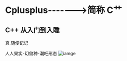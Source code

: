 # Cplusplus------->简称 C艹
## C++ 从入门到入睡
真.随便记记

人人果实-幻兽种-潮吧形态
![iamge](https://github.com/Feng3333/Cplusplus-STL/blob/9de9b7eca11de247f329a49e5faa300ee7315c1e/images-folder/psbGPRK9SFM.jpg)
